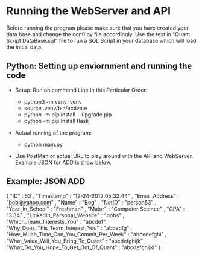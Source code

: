 # Running the WebServer and API
Before running the program please make sure that you have created your data base and change the confi.py file accordingly. Use the text in "Quant Script DataBase.sql" file to run a SQL Script in your database which will load the initial data.
## **Python: Setting up enviornment and running the code**

* Setup: Run on command Line In this Particular Order: 
    * python3 -m venv .venv
    * source .venv/bin/activate
    * python -m pip install --upgrade pip
    * python -m pip install flask


* Actual running of the program:
    * python main.py


* Use PostMan or actual URL to play around with the API and WebServer. Example JSON for ADD is show below.


## **Example: JSON ADD**
{
    "ID" : 53 , 
    "Timestamp" : "12-24-2012 05:32:44" , 
    "Email_Address" : "bob@yahoo.com" , 
    "Name" : "Bog" , 
    "NetID" : "person53" ,  
    "Year_In_School" : "Freshman" , 
    "Major" : "Computer Science"  , 
    "GPA" : "3.34" , 
    "LinkedIn_Personal_Website" : "bobs"  , 
    "Which_Team_Interests_You" : "abcdef", 
    "Why_Does_This_Team_Interest_You" : "abcedfg" , 
    "How_Much_Time_Can_You_Commit_Per_Week" : "abcedefghi" , 
    "What_Value_Will_You_Bring_To_Quant" : "abcdefghijk" , 
    "What_Do_You_Hope_To_Get_Out_Of_Quant" : "abcdefghijkl"
}

